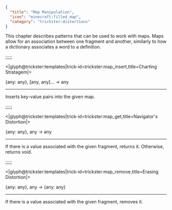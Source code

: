 ```json
{
  "title": "Map Manipulation",
  "icon": "minecraft:filled_map",
  "category": "trickster:distortions"
}
```

This chapter describes patterns that can be used to work with maps. 
Maps allow for an association between one fragment and another, 
similarly to how a dictionary associates a word to a definition.


;;;;;

<|glyph@trickster:templates|trick-id=trickster:map_insert,title=Charting Stratagem|>

{any: any}, [any, any]... -> any

---

Inserts key-value pairs into the given map.

;;;;;

<|glyph@trickster:templates|trick-id=trickster:map_get,title=Navigator's Distortion|>

{any: any}, any -> any

---

If there is a value associated with the given fragment, returns it. Otherwise, returns void.

;;;;;

<|glyph@trickster:templates|trick-id=trickster:map_remove,title=Erasing Distortion|>

{any: any}, any -> {any: any}

---

If there is a value associated with the given fragment, removes it.
